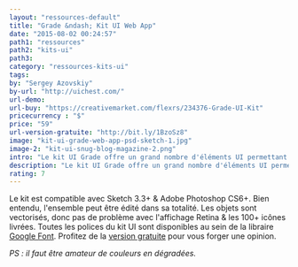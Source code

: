 ```yaml
---
layout: "ressources-default"
title: "Grade &ndash; Kit UI Web App"
date: "2015-08-02 00:24:57"
path1: "ressources"
path2: "kits-ui"
path3:
category: "ressources-kits-ui"
tags:
by: "Sergey Azovskiy"
by-url: "http://uichest.com/"
url-demo:
url-buy: "https://creativemarket.com/flexrs/234376-Grade-UI-Kit"
pricecurrency : "$"
price: "59"
url-version-gratuite: "http://bit.ly/1BzoSz8"
image: "kit-ui-grade-web-app-psd-sketch-1.jpg"
image-2: "kit-ui-snug-blog-magazine-2.png"
intro: "Le kit UI Grade offre un grand nombre d'éléments UI permettant de produire en quelques heures les premières itérations d'un projet de plateforme ou de Web app. Livré en deux teintes &ndash; claire et sombre &ndash; il couvre une large gamme de composants UI : navigation, listing, etc. Il y en a 10 au total."
description: "Le kit UI Grade offre un grand nombre d'éléments UI permettant de produire en quelques heures les premières itérations d'un projet de plateforme ou de Web app."
rating: 7
---
```


Le kit est compatible avec Sketch 3.3+ & Adobe Photoshop CS6+. Bien entendu, l'ensemble peut être édité dans sa totalité. Les objets sont vectorisés, donc pas de problème avec l'affichage Retina & les 100+ icônes livrées. Toutes les polices du kit UI sont disponibles au sein de la libraire [Google Font](https://www.google.com/fonts
). Profitez de la [version gratuite](http://bit.ly/1BzoSz8) pour vous forger une opinion.

<em>PS : il faut être amateur de couleurs en dégradées.</em>
